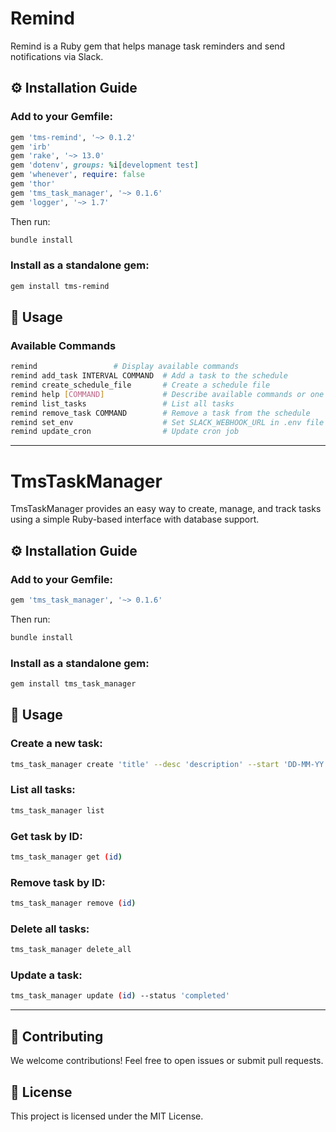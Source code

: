 # Remind

Remind is a Ruby gem that helps manage task reminders and send notifications via Slack.

## ⚙️ Installation Guide

### Add to your Gemfile:
```ruby
gem 'tms-remind', '~> 0.1.2'
gem 'irb'
gem 'rake', '~> 13.0'
gem 'dotenv', groups: %i[development test]
gem 'whenever', require: false
gem 'thor'
gem 'tms_task_manager', '~> 0.1.6'
gem 'logger', '~> 1.7'
```
Then run:
```sh
bundle install
```

### Install as a standalone gem:
```sh
gem install tms-remind
```

## 📌 Usage

### Available Commands
```sh
remind                 # Display available commands
remind add_task INTERVAL COMMAND  # Add a task to the schedule
remind create_schedule_file       # Create a schedule file
remind help [COMMAND]             # Describe available commands or one specific command
remind list_tasks                 # List all tasks
remind remove_task COMMAND        # Remove a task from the schedule
remind set_env                    # Set SLACK_WEBHOOK_URL in .env file
remind update_cron                # Update cron job
```

---

# TmsTaskManager

TmsTaskManager provides an easy way to create, manage, and track tasks using a simple Ruby-based interface with database support.

## ⚙️ Installation Guide

### Add to your Gemfile:
```ruby
gem 'tms_task_manager', '~> 0.1.6'
```
Then run:
```sh
bundle install
```

### Install as a standalone gem:
```sh
gem install tms_task_manager
```

## 📌 Usage

### Create a new task:
```sh
tms_task_manager create 'title' --desc 'description' --start 'DD-MM-YY' --end 'DD-MM-YY'
```

### List all tasks:
```sh
tms_task_manager list
```

### Get task by ID:
```sh
tms_task_manager get (id)
```

### Remove task by ID:
```sh
tms_task_manager remove (id)
```

### Delete all tasks:
```sh
tms_task_manager delete_all
```

### Update a task:
```sh
tms_task_manager update (id) --status 'completed'
```

---

## 📢 Contributing
We welcome contributions! Feel free to open issues or submit pull requests.

## 📝 License
This project is licensed under the MIT License.

